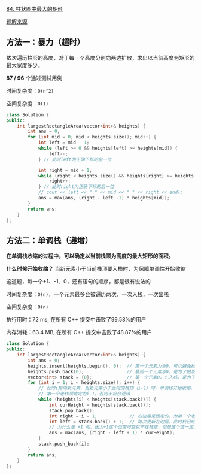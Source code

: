 [84. 柱状图中最大的矩形](https://leetcode-cn.com/problems/largest-rectangle-in-histogram/)

[题解来源](https://leetcode-cn.com/problems/largest-rectangle-in-histogram/solution/bao-li-jie-fa-zhan-by-liweiwei1419/)

## 方法一：暴力（超时）

依次遍历柱形的高度，对于每一个高度分别向两边扩散，求出以当前高度为矩形的最大宽度多少。

**87 / 96** 个通过测试用例

时间复杂度：`O(n^2)`

空间复杂度：`O(1)`

```c++
class Solution {
public:
    int largestRectangleArea(vector<int>& heights) {
        int ans = 0;
        for (int mid = 0; mid < heights.size(); mid++) {
            int left = mid - 1;
            while (left >= 0 && heights[left] >= heights[mid]) {
                left--;
            } // 此时left为正确下标的前一位

            int right = mid + 1;
            while (right < heights.size() && heights[right] >= heights[mid]) {
                right++;
            } // 此时right为正确下标的后一位
            // cout << left << " " << mid << " " << right << endl;
            ans = max(ans, (right - left -1) * heights[mid]);
        }
        return ans;
    }
};
```

## 方法二：单调栈（递增）

**在单调栈收缩的过程中，可以确定以当前栈顶为高度的最大矩形的面积。**

**什么时候开始收缩？** 当新元素小于当前栈顶要入栈时，为保障单调性开始收缩

这道题，每一个+1、-1、0，还有语句的顺序，都是很有说法的



时间复杂度：`O(n)`，一个元素最多会被遍历两次，一次入栈，一次出栈

空间复杂度：`O(n)`

执行用时：72 ms, 在所有 C++ 提交中击败了99.58%的用户

内存消耗：63.4 MB, 在所有 C++ 提交中击败了48.87%的用户

```c++
class Solution {
public:
    int largestRectangleArea(vector<int>& heights) {
        int ans = 0;
        heights.insert(heights.begin(), 0);  // 第一个元素为添0，可以避免栈为空的情况，下面的while不用判断 !stack.empty()，0可看作是所有元素中最小的值
        heights.push_back(0);                // 最后一个元素添0，是为了触发最后一个单调栈开始收缩
        vector<int> stack = {0};             // 第一个元素0，先入栈，是为了while里面的 stack.back() 第一次能取到值
        for (int i = 1; i < heights.size(); i++) {
            // 此时i指向新元素，当新元素小于此时的栈顶（i-1）时，单调栈开始收缩，
            // 第一个老栈顶肯定为i-1，否则不符合逻辑
            while (heights[i] < heights[stack.back()]) {
                int curHeight = heights[stack.back()];
                stack.pop_back();
                int right = i - 1;            // 右边届是固定的，为第一个老栈顶，也是最初栈里面的最高点
                int left = stack.back() + 1;  // 每次更新左边届，此时栈已经pop过了，所以栈顶为当前矩形左边届的前一个
                // 为什么是 +1 呢，因为+1这个位置可能就不在栈里，但是这个值一定大于curHeight，一定要用它做左边届，得看图理解
                ans = max(ans, (right - left + 1) * curHeight);
            }
            stack.push_back(i);
        }
        return ans;
    }
};
```

